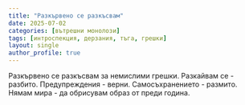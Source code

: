 ```yaml
---
title: "Разкървено се разкъсвам"
date: 2025-07-02
categories: [вътрешни монолози]
tags: [интроспекция, дерзания, тъга, грешки]
layout: single
author_profile: true
---
```


<div class="poem">

Разкървено се разкъсвам 
за немислими грешки.
Разкайвам се - разбито.
Предупреждения - верни.
Самосъхранението - размито.
Нямам мира -
да обрисувам образ
от преди година.

</div>
